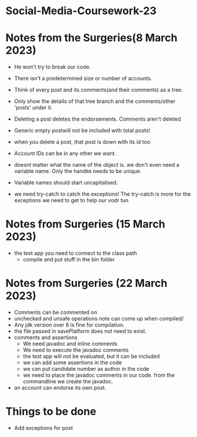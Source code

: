 # Social-Media-Coursework-23

# Notes from the Surgeries(8 March 2023)
- He won't try to break our code.
- There isn't a predetermined size or number of accounts.

- Think of every post and its comments(and their comments) as a tree.
- Only show the details of that tree branch and the comments/other 'posts' under it.
- Deleting a post deletes the endorsements. Comments aren't deleted
- Generic empty postwill not be included with total posts!
- when you delete a post, that post is down with its id too
- Account IDs can be in any other we want.
- doesnt matter what the name of the object is. we don't even need a variable name. Only the handke needs to be unique. 
- Variable names should start uncapitalised.
- we need try-catch to catch the exceptions! The try-catch is more for the exceptions we need to get to help our vodr tun

# Notes from Surgeries (15 March 2023)
- the test app you need to connect to the class path
  - compile and put stuff in the bin folder

# Notes from Surgeries (22 March 2023)
- Comments can be commented on
- unchecked and unsafe operations note can come up when compiled/
- Any jdk version over 8 is fine for compilation.
- the file passed in savePlatform does not need to exist.
- comments and assertions 
    - We need javadoc and inline comments
    - We need to execute the javadoc comments
    - the test app will not be evaluated, but it can be included
    - we can add some assertions in the code
    - we can put candidate number as author in the code
    - we need to place the javadoc comments in our code. from the commandline we create       the javadoc.
 - an account can endorse its own post.


# Things to be done
- Add exceptions for post
